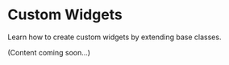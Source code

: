 # Custom Widgets

Learn how to create custom widgets by extending base classes.

(Content coming soon...)

